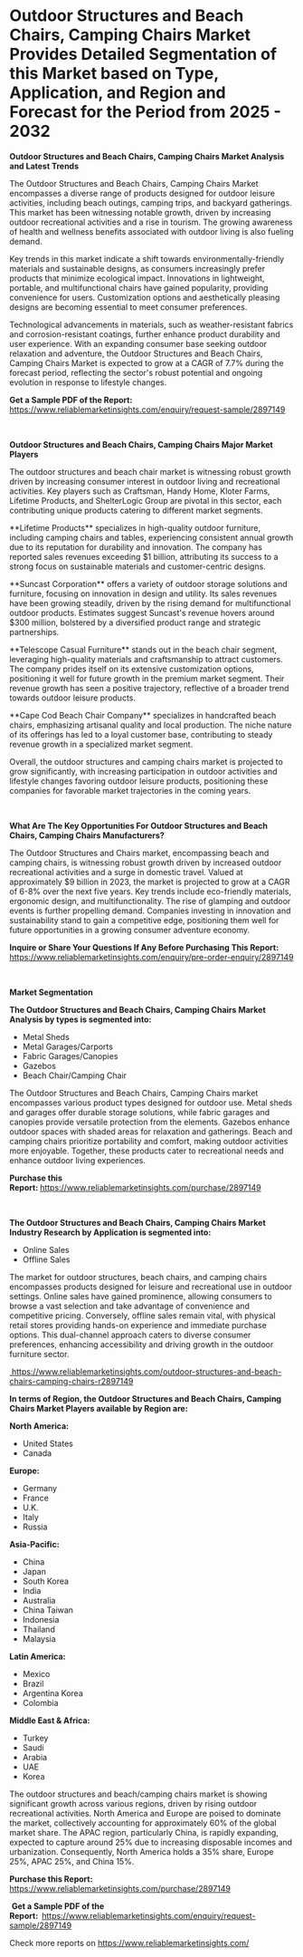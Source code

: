 <p><h1>Outdoor Structures and Beach Chairs, Camping Chairs Market Provides Detailed Segmentation of this Market based on Type, Application, and Region and Forecast for the Period from 2025 - 2032</h1></p><p><strong>Outdoor Structures and Beach Chairs, Camping Chairs Market Analysis and Latest Trends</strong></p>
<p><p>The Outdoor Structures and Beach Chairs, Camping Chairs Market encompasses a diverse range of products designed for outdoor leisure activities, including beach outings, camping trips, and backyard gatherings. This market has been witnessing notable growth, driven by increasing outdoor recreational activities and a rise in tourism. The growing awareness of health and wellness benefits associated with outdoor living is also fueling demand.</p><p>Key trends in this market indicate a shift towards environmentally-friendly materials and sustainable designs, as consumers increasingly prefer products that minimize ecological impact. Innovations in lightweight, portable, and multifunctional chairs have gained popularity, providing convenience for users. Customization options and aesthetically pleasing designs are becoming essential to meet consumer preferences.</p><p>Technological advancements in materials, such as weather-resistant fabrics and corrosion-resistant coatings, further enhance product durability and user experience. With an expanding consumer base seeking outdoor relaxation and adventure, the Outdoor Structures and Beach Chairs, Camping Chairs Market is expected to grow at a CAGR of 7.7% during the forecast period, reflecting the sector's robust potential and ongoing evolution in response to lifestyle changes.</p></p>
<p><strong>Get a Sample PDF of the Report:&nbsp;</strong> <a href="https://www.reliablemarketinsights.com/enquiry/request-sample/2897149?utm_campaign=3552&utm_medium=2&utm_source=Github&utm_content=ia&utm_term=15032025&utm_id=outdoor-structures-and-beach-chairs-camping-chairs">https://www.reliablemarketinsights.com/enquiry/request-sample/2897149</a></p>
<p>&nbsp;</p>
<p><strong>Outdoor Structures and Beach Chairs, Camping Chairs Major Market Players</strong></p>
<p><p>The outdoor structures and beach chair market is witnessing robust growth driven by increasing consumer interest in outdoor living and recreational activities. Key players such as Craftsman, Handy Home, Kloter Farms, Lifetime Products, and ShelterLogic Group are pivotal in this sector, each contributing unique products catering to different market segments.</p><p>**Lifetime Products** specializes in high-quality outdoor furniture, including camping chairs and tables, experiencing consistent annual growth due to its reputation for durability and innovation. The company has reported sales revenues exceeding $1 billion, attributing its success to a strong focus on sustainable materials and customer-centric designs.</p><p>**Suncast Corporation** offers a variety of outdoor storage solutions and furniture, focusing on innovation in design and utility. Its sales revenues have been growing steadily, driven by the rising demand for multifunctional outdoor products. Estimates suggest Suncast's revenue hovers around $300 million, bolstered by a diversified product range and strategic partnerships.</p><p>**Telescope Casual Furniture** stands out in the beach chair segment, leveraging high-quality materials and craftsmanship to attract customers. The company prides itself on its extensive customization options, positioning it well for future growth in the premium market segment. Their revenue growth has seen a positive trajectory, reflective of a broader trend towards outdoor leisure products.</p><p>**Cape Cod Beach Chair Company** specializes in handcrafted beach chairs, emphasizing artisanal quality and local production. The niche nature of its offerings has led to a loyal customer base, contributing to steady revenue growth in a specialized market segment.</p><p>Overall, the outdoor structures and camping chairs market is projected to grow significantly, with increasing participation in outdoor activities and lifestyle changes favoring outdoor leisure products, positioning these companies for favorable market trajectories in the coming years.</p></p>
<p>&nbsp;</p>
<p><strong>What Are The Key Opportunities For Outdoor Structures and Beach Chairs, Camping Chairs Manufacturers?</strong></p>
<p><p>The Outdoor Structures and Chairs market, encompassing beach and camping chairs, is witnessing robust growth driven by increased outdoor recreational activities and a surge in domestic travel. Valued at approximately $9 billion in 2023, the market is projected to grow at a CAGR of 6-8% over the next five years. Key trends include eco-friendly materials, ergonomic design, and multifunctionality. The rise of glamping and outdoor events is further propelling demand. Companies investing in innovation and sustainability stand to gain a competitive edge, positioning them well for future opportunities in a growing consumer adventure economy.</p></p>
<p><strong>Inquire or Share Your Questions If Any Before Purchasing This Report:</strong> <a href="https://www.reliablemarketinsights.com/enquiry/pre-order-enquiry/2897149?utm_campaign=3552&utm_medium=2&utm_source=Github&utm_content=ia&utm_term=15032025&utm_id=outdoor-structures-and-beach-chairs-camping-chairs">https://www.reliablemarketinsights.com/enquiry/pre-order-enquiry/2897149</a></p>
<p>&nbsp;</p>
<p><strong>Market Segmentation</strong></p>
<p><strong>The Outdoor Structures and Beach Chairs, Camping Chairs Market Analysis by types is segmented into:</strong></p>
<p><ul><li>Metal Sheds</li><li>Metal Garages/Carports</li><li>Fabric Garages/Canopies</li><li>Gazebos</li><li>Beach Chair/Camping Chair</li></ul></p>
<p><p>The Outdoor Structures and Beach Chairs, Camping Chairs market encompasses various product types designed for outdoor use. Metal sheds and garages offer durable storage solutions, while fabric garages and canopies provide versatile protection from the elements. Gazebos enhance outdoor spaces with shaded areas for relaxation and gatherings. Beach and camping chairs prioritize portability and comfort, making outdoor activities more enjoyable. Together, these products cater to recreational needs and enhance outdoor living experiences.</p></p>
<p><strong>Purchase this Report:&nbsp;</strong><a href="https://www.reliablemarketinsights.com/purchase/2897149?utm_campaign=3552&utm_medium=2&utm_source=Github&utm_content=ia&utm_term=15032025&utm_id=outdoor-structures-and-beach-chairs-camping-chairs">https://www.reliablemarketinsights.com/purchase/2897149</a></p>
<p>&nbsp;</p>
<p><strong>The Outdoor Structures and Beach Chairs, Camping Chairs Market Industry Research by Application is segmented into:</strong></p>
<p><ul><li>Online Sales</li><li>Offline Sales</li></ul></p>
<p><p>The market for outdoor structures, beach chairs, and camping chairs encompasses products designed for leisure and recreational use in outdoor settings. Online sales have gained prominence, allowing consumers to browse a vast selection and take advantage of convenience and competitive pricing. Conversely, offline sales remain vital, with physical retail stores providing hands-on experience and immediate purchase options. This dual-channel approach caters to diverse consumer preferences, enhancing accessibility and driving growth in the outdoor furniture sector.</p></p>
<p><a href="https://www.reliablemarketinsights.com/outdoor-structures-and-beach-chairs-camping-chairs-r2897149?utm_campaign=3552&utm_medium=2&utm_source=Github&utm_content=ia&utm_term=15032025&utm_id=outdoor-structures-and-beach-chairs-camping-chairs">&nbsp;https://www.reliablemarketinsights.com/outdoor-structures-and-beach-chairs-camping-chairs-r2897149</a></p>
<p><strong>In terms of Region, the Outdoor Structures and Beach Chairs, Camping Chairs Market Players available by Region are:</strong></p>
<p>
    <p> <strong> North America: </strong>
        <ul>
            <li>United States</li>
            <li>Canada</li>
        </ul>
        </p> 
    <p> <strong> Europe: </strong>
        <ul>
            <li>Germany</li>
            <li>France</li>
            <li>U.K.</li>
            <li>Italy</li>
            <li>Russia</li>
        </ul>
        </p> 
    <p> <strong> Asia-Pacific: </strong>
        <ul>
            <li>China</li>
            <li>Japan</li>
            <li>South Korea</li>
            <li>India</li>
            <li>Australia</li>
            <li>China Taiwan</li>
            <li>Indonesia</li>
            <li>Thailand</li>
            <li>Malaysia</li>
        </ul>
        </p> 
    <p> <strong> Latin America: </strong>
        <ul>
            <li>Mexico</li>
            <li>Brazil</li>
            <li>Argentina Korea</li>
            <li>Colombia</li>
        </ul>
        </p> 
    <p> <strong> Middle East & Africa: </strong>
        <ul>
            <li>Turkey</li>
            <li>Saudi</li>
            <li>Arabia</li>
            <li>UAE</li>
            <li>Korea</li>
        </ul>
    </p>
    </p>
<p><p>The outdoor structures and beach/camping chairs market is showing significant growth across various regions, driven by rising outdoor recreational activities. North America and Europe are poised to dominate the market, collectively accounting for approximately 60% of the global market share. The APAC region, particularly China, is rapidly expanding, expected to capture around 25% due to increasing disposable incomes and urbanization. Consequently, North America holds a 35% share, Europe 25%, APAC 25%, and China 15%.</p></p>
<p><strong>Purchase this Report: </strong><a href="https://www.reliablemarketinsights.com/purchase/2897149?utm_campaign=3552&utm_medium=2&utm_source=Github&utm_content=ia&utm_term=15032025&utm_id=outdoor-structures-and-beach-chairs-camping-chairs">https://www.reliablemarketinsights.com/purchase/2897149</a></p>
<p>&nbsp;<strong>Get a Sample PDF of the Report:&nbsp;&nbsp;</strong><a href="https://www.reliablemarketinsights.com/enquiry/request-sample/2897149?utm_campaign=3552&utm_medium=2&utm_source=Github&utm_content=ia&utm_term=15032025&utm_id=outdoor-structures-and-beach-chairs-camping-chairs">https://www.reliablemarketinsights.com/enquiry/request-sample/2897149</a></p>
<p><strong></strong></p>
<p>Check more reports on <a href="https://www.reliablemarketinsights.com/?utm_campaign=3552&utm_medium=2&utm_source=Github&utm_content=ia&utm_term=15032025&utm_id=outdoor-structures-and-beach-chairs-camping-chairs">https://www.reliablemarketinsights.com/</a></p>
